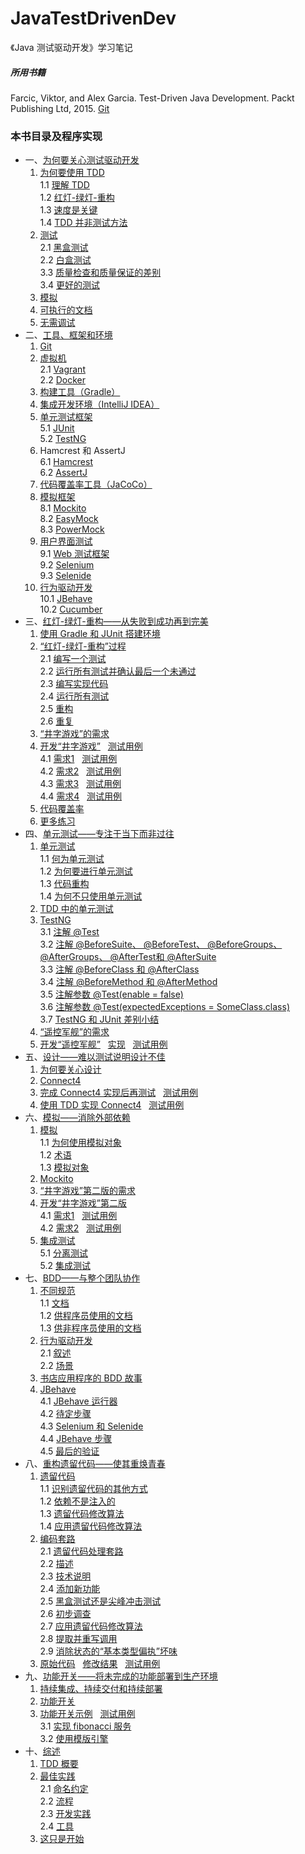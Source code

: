 # JavaTestDrivenDev
《Java 测试驱动开发》学习笔记
##### 所用书籍 #####
Farcic, Viktor, and Alex Garcia. Test-Driven Java Development. Packt Publishing Ltd, 2015. [Git](https://bitbucket.org/vfarcic)
### 本书目录及程序实现 ###
 - 一、[为何要关心测试驱动开发](src/main/java/com/java/testdriven/chapter01)
    1. [为何要使用 TDD](src/main/java/com/java/testdriven/chapter01/Course10WhyTDD.java)  
    	1.1	[理解 TDD](src/main/java/com/java/testdriven/chapter01/Course11Understanding.java)  
    	1.2	[红灯-绿灯-重构](src/main/java/com/java/testdriven/chapter01/Course12RedGreenRefactor.java)  
    	1.3	[速度是关键](src/main/java/com/java/testdriven/chapter01/Course13SpeedIsKey.java)  
    	1.4	[TDD 并非测试方法](src/main/java/com/java/testdriven/chapter01/Course14NotTesting.java) 
    2.	[测试](src/main/java/com/java/testdriven/chapter01/Course20Testing.java)  
    	2.1	[黑盒测试](src/main/java/com/java/testdriven/chapter01/Course21BlackBoxTesting.java)  
    	2.2	[白盒测试](src/main/java/com/java/testdriven/chapter01/Course22WhiteBoxTesting.java)  
    	3.3	[质量检查和质量保证的差别](src/main/java/com/java/testdriven/chapter01/Course23QCandQA.java)  
    	3.4	[更好的测试](src/main/java/com/java/testdriven/chapter01/Course24BetterTests.java)  
    3.	[模拟](src/main/java/com/java/testdriven/chapter01/Course3Mocking.java)
    4.	[可执行的文档](src/main/java/com/java/testdriven/chapter01/Course4ExecutableDocument.java)
    5.	[无需调试](src/main/java/com/java/testdriven/chapter01/Course5NoDebugging.java)  
- 二、[工具、框架和环境](src/main/java/com/java/testdriven/chapter02)
    1.	[Git](src/main/java/com/java/testdriven/chapter02/Course01Git.java)
    2.	[虚拟机](src/main/java/com/java/testdriven/chapter02/Course020VirtualMachines.java)   
    	2.1	[Vagrant](src/main/java/com/java/testdriven/chapter02/Course021Vagrant.java)  
    	2.2	[Docker](src/main/java/com/java/testdriven/chapter02/Course022Docker.java)  
    3.	[构建工具（Gradle）](src/main/java/com/java/testdriven/chapter02/Course03BuildTools.java)
    4.	[集成开发环境（IntelliJ IDEA）](src/main/java/com/java/testdriven/chapter02/Course04DevEnvironment.java)
    5.	[单元测试框架](src/main/java/com/java/testdriven/chapter02/Course050UnitTesting.java)  
    	5.1	[JUnit](src/main/java/com/java/testdriven/chapter02/Course051JUnit.java)  
    	5.2	[TestNG](src/main/java/com/java/testdriven/chapter02/Course052TestNG.java)  
    6.	Hamcrest 和 AssertJ  
    	6.1	[Hamcrest](src/main/java/com/java/testdriven/chapter02/Course061Hamcrest.java)  
    	6.2	[AssertJ](src/main/java/com/java/testdriven/chapter02/Course062AssertJ.java)  
    7.	[代码覆盖率工具（JaCoCo）](src/main/java/com/java/testdriven/chapter02/Course07JaCoCo.java)
    8.	[模拟框架](src/main/java/com/java/testdriven/chapter02/Course080MockingFrameworks.java)  
    	8.1	[Mockito](src/main/java/com/java/testdriven/chapter02/Course081Mockito.java)  
    	8.2	[EasyMock](src/main/java/com/java/testdriven/chapter02/Course082EasyMock.java)  
    	8.3	[PowerMock](src/main/java/com/java/testdriven/chapter02/Course083PowerMock.java)  
    9.	[用户界面测试](src/main/java/com/java/testdriven/chapter02/Course090UserInterfaceTesting.java)  
    	9.1	[Web 测试框架](src/main/java/com/java/testdriven/chapter02/Course091WebTesting.java)  
    	9.2	[Selenium](src/main/java/com/java/testdriven/chapter02/Course092Selenium.java)  
    	9.3	[Selenide](src/main/java/com/java/testdriven/chapter02/Course093Selenide.java)  
    10.	[行为驱动开发](src/main/java/com/java/testdriven/chapter02/Course100BehaviorDrivenDev.java)  
    	10.1	[JBehave](src/main/java/com/java/testdriven/chapter02/Course101JBehave.java)  
    	10.2	[Cucumber](src/main/java/com/java/testdriven/chapter02/Course102Cucumber.java)  
- 三、[红灯-绿灯-重构——从失败到成功再到完美](src/main/java/com/java/testdriven/chapter03)  
    1.	[使用 Gradle 和 JUnit 搭建环境](src/main/java/com/java/testdriven/chapter03/Course1SetEnvironment.java)  
    2.	[“红灯-绿灯-重构”过程](src/main/java/com/java/testdriven/chapter03/Course20Process.java)   
    	2.1	[编写一个测试](src/main/java/com/java/testdriven/chapter03/Course21WriteTest.java)  
    	2.2	[运行所有测试并确认最后一个未通过](src/main/java/com/java/testdriven/chapter03/Course22LastOneFailing.java)  
    	2.3	[编写实现代码](src/main/java/com/java/testdriven/chapter03/Course23WriteCode.java)  
    	2.4	[运行所有测试](src/main/java/com/java/testdriven/chapter03/Course24RunAllTests.java)  
    	2.5	[重构](src/main/java/com/java/testdriven/chapter03/Course25Refactor.java)  
    	2.6	[重复](src/main/java/com/java/testdriven/chapter03/Course26Repeat.java)  
    3.	[“井字游戏”的需求](src/main/java/com/java/testdriven/chapter03/Course3TicTacToe.java)
    4.	[开发“井字游戏”](src/main/java/com/java/testdriven/chapter03/Course4DevTicTacToeAll.java)&nbsp;&nbsp;&nbsp;[测试用例](src/test/java/com/java/testdriven/chapter03/Course4DevTicTacToeAllTest.java)   
    	4.1	[需求1](src/main/java/com/java/testdriven/chapter03/Course4DevTicTacToe1.java)&nbsp;&nbsp;&nbsp;[测试用例](src/test/java/com/java/testdriven/chapter03/Course4DevTicTacToe1Test.java)  
    	4.2	[需求2](src/main/java/com/java/testdriven/chapter03/Course4DevTicTacToe2.java)&nbsp;&nbsp;&nbsp;[测试用例](src/test/java/com/java/testdriven/chapter03/Course4DevTicTacToe2Test.java)  
    	4.3	[需求3](src/main/java/com/java/testdriven/chapter03/Course4DevTicTacToe3.java)&nbsp;&nbsp;&nbsp;[测试用例](src/test/java/com/java/testdriven/chapter03/Course4DevTicTacToe3Test.java)  
    	4.4	[需求4](src/main/java/com/java/testdriven/chapter03/Course4DevTicTacToe4.java)&nbsp;&nbsp;&nbsp;[测试用例](src/test/java/com/java/testdriven/chapter03/Course4DevTicTacToe4Test.java)  
    5.	[代码覆盖率](src/main/java/com/java/testdriven/chapter03/Course5CodeCoverage.java)
    6. [更多练习](src/main/java/com/java/testdriven/chapter03/Course6MoreExercises.java)  
- 四、[单元测试——专注于当下而非过往](src/main/java/com/java/testdriven/chapter04)  
     1.	[单元测试](src/main/java/com/java/testdriven/chapter04/Course10UnitTesting.java)  
     	1.1	[何为单元测试](src/main/java/com/java/testdriven/chapter04/Course11WhatUnitTesting.java)  
     	1.2	[为何要进行单元测试](src/main/java/com/java/testdriven/chapter04/Course12WhyUnitTesting.java)  
     	1.3	[代码重构](src/main/java/com/java/testdriven/chapter04/Course13CodeRefactor.java)  
     	1.4	[为何不只使用单元测试](src/main/java/com/java/testdriven/chapter04/Course14NotExclusively.java)  
     2.	[TDD 中的单元测试](src/main/java/com/java/testdriven/chapter04/Course2UnitTestingWithTDD.java)   
     3.	[TestNG](src/main/java/com/java/testdriven/chapter04/Course30TestNG.java)  
     	3.1	[注解 @Test](src/main/java/com/java/testdriven/chapter04/Course31Test.java)  
     	3.2	[注解 @BeforeSuite、 @BeforeTest、 @BeforeGroups、 @AfterGroups、 @AfterTest和 @AfterSuite](src/main/java/com/java/testdriven/chapter04/Course32BeforeSuite.java)  
     	3.3	[注解 @BeforeClass 和 @AfterClass](src/main/java/com/java/testdriven/chapter04/Course33BeforeClass.java)  
     	3.4	[注解 @BeforeMethod 和 @AfterMethod](src/main/java/com/java/testdriven/chapter04/Course34BeforeMethod.java)  
     	3.5	[注解参数 @Test(enable = false)](src/main/java/com/java/testdriven/chapter04/Course35Enable.java)  
     	3.6	[注解参数 @Test(expectedExceptions = SomeClass.class)](src/main/java/com/java/testdriven/chapter04/Course36ExpectedExceptions.java)   
     	3.7	[TestNG 和 JUnit 差别小结](src/main/java/com/java/testdriven/chapter04/Course37vsJUnit.java)   
     4.	[“遥控军舰”的需求](src/main/java/com/java/testdriven/chapter04/Course4Ship.java)   
     5.	[开发“遥控军舰”](src/main/java/com/java/testdriven/chapter04/Course5DevShipAll.java)&nbsp;&nbsp;&nbsp;[实现](src/main/java/com/java/testdriven/chapter04/Ship.java)&nbsp;&nbsp;&nbsp;[测试用例](src/test/java/com/java/testdriven/chapter04/ShipSpec.java)   
- 五、[设计——难以测试说明设计不佳](src/main/java/com/java/testdriven/chapter05)  
    1.	[为何要关心设计](src/main/java/com/java/testdriven/chapter05/Course1CareDesign.java)  
    2.	[Connect4](src/main/java/com/java/testdriven/chapter05/Course2Connect4.java)   
    3.	[完成 Connect4 实现后再测试](src/main/java/com/java/testdriven/chapter05/Course3TestTheLast.java)&nbsp;&nbsp;&nbsp;[测试用例](src/test/java/com/java/testdriven/chapter05/Course3TestTheLastTest.java)  
    4.	[使用 TDD 实现 Connect4](src/main/java/com/java/testdriven/chapter05/Course4TheTDD.java)&nbsp;&nbsp;&nbsp;[测试用例](src/test/java/com/java/testdriven/chapter05/Course4TheTDDTest.java)  
- 六、[模拟——消除外部依赖](src/main/java/com/java/testdriven/chapter06)
    1.	[模拟](src/main/java/com/java/testdriven/chapter06/Course10Mocking.java)  
    	1.1	[为何使用模拟对象](src/main/java/com/java/testdriven/chapter06/Course11WhyMocking.java)  
    	1.2	[术语](src/main/java/com/java/testdriven/chapter06/Course12Terminology.java)  
    	1.3	[模拟对象](src/main/java/com/java/testdriven/chapter06/Course13MockObjects.java)  
    2.	[Mockito](src/main/java/com/java/testdriven/chapter06/Course2Mockito.java)   
    3.	[“井字游戏”第二版的需求](src/main/java/com/java/testdriven/chapter06/Course3TicTacToeV2.java)
    4.	[开发“井字游戏”第二版](src/main/java/com/java/testdriven/chapter06/Course40DevTicTacToeV2.java)  
		4.1	[需求1](src/main/java/com/java/testdriven/chapter06/Course41DevTicTacToeV2.java)&nbsp;&nbsp;&nbsp;[测试用例](src/test/java/com/java/testdriven/chapter06/Course41DevTicTacToeV2Test.java)  
		4.2	[需求2](src/main/java/com/java/testdriven/chapter06/Course42DevTicTacToeV2.java)&nbsp;&nbsp;&nbsp;[测试用例](src/test/java/com/java/testdriven/chapter06/Course42DevTicTacToeV2Test.java)     
    5.	[集成测试](src/main/java/com/java/testdriven/chapter06/Course50IntegrationTests.java)     
		5.1	[分离测试](src/main/java/com/java/testdriven/chapter06/Course51TestsSeparation.java)      
		5.2	[集成测试](src/main/java/com/java/testdriven/chapter06/Course52IntegrationTest.java)     
- 七、[BDD——与整个团队协作](src/main/java/com/java/testdriven/chapter07)
    1.	[不同规范](src/main/java/com/java/testdriven/chapter07/Course10Specifications.java)  
    	1.1	[文档](src/main/java/com/java/testdriven/chapter07/Course11Documentation.java)  
    	1.2	[供程序员使用的文档](src/main/java/com/java/testdriven/chapter07/Course12DocForCoders.java)  
    	1.3	[供非程序员使用的文档](src/main/java/com/java/testdriven/chapter07/Course13DocForNonCoders.java)  
    2.	[行为驱动开发](src/main/java/com/java/testdriven/chapter07/Course20BehaviorDriven.java)   
		2.1	[叙述](src/main/java/com/java/testdriven/chapter07/Course21Narrative.java)  
		2.2	[场景](src/main/java/com/java/testdriven/chapter07/Course22Scenarios.java)
    3.	[书店应用程序的 BDD 故事](src/main/java/com/java/testdriven/chapter07/Course3BooksStore.java)  
    4.	[JBehave](src/main/java/com/java/testdriven/chapter07/Course40JBehave.java)   
		4.1	[JBehave 运行器](src/main/java/com/java/testdriven/chapter07/Course41JBehaveRunner.java)  
		4.2	[待定步骤](src/main/java/com/java/testdriven/chapter07/Course42PendingSteps.java)  
		4.3	[Selenium 和 Selenide](src/main/java/com/java/testdriven/chapter07/Course43SeleniumSelenide.java)  
		4.4	[JBehave 步骤](src/main/java/com/java/testdriven/chapter07/Course44JBehaveSteps.java)  
		4.5	[最后的验证](src/main/java/com/java/testdriven/chapter07/Course45FinalValidation.java)  
- 八、[重构遗留代码——使其重焕青春](src/main/java/com/java/testdriven/chapter08)
    1.	[遗留代码](src/main/java/com/java/testdriven/chapter08/Course10LegacyCode.java)  
     	1.1	[识别遗留代码的其他方式](src/main/java/com/java/testdriven/chapter08/Course11OtherWays.java)  
     	1.2	[依赖不是注入的](src/main/java/com/java/testdriven/chapter08/Course12LackInjection.java)   
     	1.3	[遗留代码修改算法](src/main/java/com/java/testdriven/chapter08/Course13ChangeAlgorithm.java)   
     	1.4	[应用遗留代码修改算法](src/main/java/com/java/testdriven/chapter08/Course14ApplyChangeAlgorithm.java) 
    2.	[编码套路](src/main/java/com/java/testdriven/chapter08/Course20KataExercise.java)   
     	2.1	[遗留代码处理套路](src/main/java/com/java/testdriven/chapter08/Course21LegacyKata.java)  
     	2.2	[描述](src/main/java/com/java/testdriven/chapter08/Course22Description.java)   
     	2.3	[技术说明](src/main/java/com/java/testdriven/chapter08/Course23TechnicalComments.java)   
     	2.4	[添加新功能](src/main/java/com/java/testdriven/chapter08/Course24AddNewFeature.java)  
     	2.5	[黑盒测试还是尖峰冲击测试](src/main/java/com/java/testdriven/chapter08/Course25SpikeTesting.java)  
     	2.6	[初步调查](src/main/java/com/java/testdriven/chapter08/Course26Preliminary.java)  
     	2.7	[应用遗留代码修改算法](src/main/java/com/java/testdriven/chapter08/Course27ApplyAlgorithm.java)  
     	2.8	[提取并重写调用](src/main/java/com/java/testdriven/chapter08/Course28Extract.java)  
     	2.9	[消除状态的“基本类型偏执”坏味](src/main/java/com/java/testdriven/chapter08/Course29RemoveObsession.java)
    3.	[原始代码](src/main/java/com/java/testdriven/chapter08/alexandria)&nbsp;&nbsp;&nbsp;[修改结果](src/main/java/com/java/testdriven/chapter05/newalexandria)&nbsp;&nbsp;&nbsp;[测试用例](src/test/java/com/java/testdriven/chapter05/newalexandria)
- 九、[功能开关——将未完成的功能部署到生产环境](src/main/java/com/java/testdriven/chapter09)  
    1.	[持续集成、持续交付和持续部署](src/main/java/com/java/testdriven/chapter09/Course1Continuous.java)  
    2.	[功能开关](src/main/java/com/java/testdriven/chapter09/Course2FeatureToggles.java)   
    3.	[功能开关示例](src/main/java/com/java/testdriven/chapter09/Course30Example.java)&nbsp;&nbsp;&nbsp;[测试用例](src/test/java/com/java/testdriven/chapter09/Course30ExampleTest.java)   
		3.1	[实现 fibonacci 服务](src/main/java/com/java/testdriven/chapter09/Course31Fibonacci.java)  
		3.2	[使用模版引擎](src/main/java/com/java/testdriven/chapter09/Course32TemplateEngine.java)
- 十、[综述](src/main/java/com/java/testdriven/chapter10)  
    1.	[TDD 概要](src/main/java/com/java/testdriven/chapter10/Course1Continuous.md)  
    2.	[最佳实践](src/main/java/com/java/testdriven/chapter10/Course20BestPractices.md)   
		2.1	[命名约定](src/main/java/com/java/testdriven/chapter10/Course21NamingConventions.md)  
		2.2	[流程](src/main/java/com/java/testdriven/chapter10/Course22Processes.md)   
		2.3	[开发实践](src/main/java/com/java/testdriven/chapter10/Course23DevPractices.md)   
		2.4	[工具](src/main/java/com/java/testdriven/chapter10/Course24Tools.md)   
    3.	[这只是开始](src/main/java/com/java/testdriven/chapter10/Course3JustBeginning.md)  